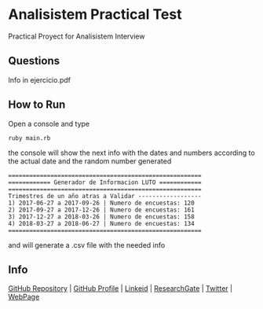Analisistem Practical Test
==============
Practical Proyect for Analisistem Interview

Questions
----------------------------
Info in ejercicio.pdf 

How to Run
----------------------------
Open a console and type 
```
ruby main.rb
```
the console will show the next info with the dates and numbers according to the actual date and the random number generated

```
=======================================================
============ Generador de Informacion LUTO ============
=======================================================
Trimestres de un año atras a Validar ------------------
1) 2017-06-27 a 2017-09-26 | Numero de encuestas: 120
2) 2017-09-27 a 2017-12-26 | Numero de encuestas: 161
3) 2017-12-27 a 2018-03-26 | Numero de encuestas: 158
4) 2018-03-27 a 2018-06-27 | Numero de encuestas: 134
=======================================================
```
and will generate a .csv file with the needed info

Info
----------------------------
[GitHub Repository](https://github.com/geralch/analisistemPracticalTest)
| [GitHub Profile](https://github.com/geralch)
| [Linkeid](https://www.linkedin.com/in/geraldinecaicedohidalgo)
| [ResearchGate](https://www.researchgate.net/profile/Geraldine_Caicedo)
| [Twitter](https://twitter.com/chougeral)
| [WebPage](https://agilenerdnote.tumblr.com/)